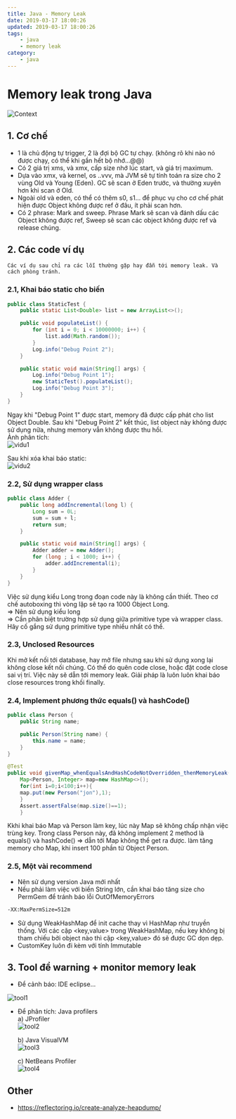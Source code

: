 ```yaml
---
title: Java - Memory Leak
date: 2019-03-17 18:00:26
updated: 2019-03-17 18:00:26
tags:
    - java
    - memory leak
category: 
    - java
---
```


# Memory leak trong Java

![Context](https://www.baeldung.com/wp-content/uploads/2018/11/Memory-_Leak-_In-_Java.png)

## 1. Cơ chế

- 1 là chủ động tự trigger, 2 là đợi bộ GC tự chạy. (không rõ khi nào nó được chạy, có thể khi gần hết bộ nhớ...@@)
- Có 2 giá trị xms, và xmx, cấp size nhớ lúc start, và giá trị maximum.
- Dựa vào xmx, và kernel, os ..vvv, mà JVM sẽ tự tính toán ra size cho 2 vùng Old và Young (Eden). GC sẽ scan ở Eden
  trước, và thường xuyên hơn khi scan ở Old.
- Ngoài old và eden, có thể có thêm s0, s1... để phục vụ cho cơ chế phát hiện được Object không được ref ở đâu, ít phải
  scan hơn.
- Có 2 phrase: Mark and sweep. Phrase Mark sẽ scan và đánh dấu các Object không được ref, Sweep sẽ scan các object không
  được ref và release chúng.

## 2. Các code ví dụ

    Các ví dụ sau chỉ ra các lỗi thường gặp hay đẫn tới memory leak. Và cách phòng tránh.

### 2.1, Khai báo static cho biến

```java
public class StaticTest {
    public static List<Double> list = new ArrayList<>();

    public void populateList() {
        for (int i = 0; i < 10000000; i++) {
            list.add(Math.random());
        }
        Log.info("Debug Point 2");
    }

    public static void main(String[] args) {
        Log.info("Debug Point 1");
        new StaticTest().populateList();
        Log.info("Debug Point 3");
    }
}
```

Ngay khi "Debug Point 1" được start, memory đã được cấp phát cho list Object Double. Sau khi "Debug Point 2" kết thúc,
list object này không được sử dụng nữa, nhưng memory vẫn không được thu hồi.     
Ảnh phân tích:   
![vidu1](https://www.baeldung.com/wp-content/uploads/2018/11/memory-with-static.png)

Sau khi xóa khai báo static:    
![vidu2](https://www.baeldung.com/wp-content/uploads/2018/11/memory-without-static.png)

### 2.2, Sử dụng wrapper class

```java
public class Adder {
    public long addIncremental(long l) {
        Long sum = 0L;
        sum = sum + l;
        return sum;
    }

    public static void main(String[] args) {
        Adder adder = new Adder();
        for (long ; i < 1000; i++) {
            adder.addIncremental(i);
        }
    }
}
```

Việc sử dụng kiểu Long trong đoạn code này là không cần thiết. Theo cơ chế autoboxing thì vòng lặp sẽ tạo ra 1000 Object
Long.     
=> Nên sử dụng kiểu long    
=> Cần phân biệt trường hợp sử dụng giữa primitive type và wrapper class. Hãy cố gắng sử dụng primitive type nhiều nhất
có thể.

### 2.3, Unclosed Resources

Khi mở kết nối tới database, hay mở file nhưng sau khi sử dụng xong lại không close kết nối chúng. Có thể do quên code
close, hoặc đặt code close sai vị trí. Việc này sẽ dẫn tới memory leak. Giải pháp là luôn luôn khai báo close resources
trong khối finally.

### 2.4, Implement phương thức equals() và hashCode()

```java
public class Person {
    public String name;

    public Person(String name) {
        this.name = name;
    }
}
```

```java
@Test
public void givenMap_whenEqualsAndHashCodeNotOverridden_thenMemoryLeak(){
    Map<Person, Integer> map=new HashMap<>();
    for(int i=0;i<100;i++){
    map.put(new Person("jon"),1);
    }
    Assert.assertFalse(map.size()==1);
    }
```

Kkhi khai báo Map và Person làm key, lúc này Map sẽ không chấp nhận việc trùng key. Trong class Person này, đã không
implement 2 method là equals() và hashCode() => dẫn tới Map không thể get ra được. làm tăng memory cho Map, khi insert
100 phần tử Object Person.

### 2.5, Một vài recommend

- Nên sử dụng version Java mới nhất
- Nếu phải làm việc với biến String lớn, cần khai báo tăng size cho PermGem để tránh báo lỗi OutOfMemoryErrors

```bash
-XX:MaxPermSize=512m
```

- Sử dụng WeakHashMap để init cache thay vì HashMap như truyền thống. Với các cặp <key,value> trong WeakHashMap, nếu key
  không bị tham chiếu bởi object nào thì cặp <key,value> đó sẽ được GC dọn dẹp.
- CustomKey luôn đi kèm với tính Immutable

## 3. Tool để warning + monitor memory leak

- Để cảnh báo: IDE eclipse...

![tool1](https://www.baeldung.com/wp-content/uploads/2018/11/Eclipse-_Memor-_Leak-_Warnings.png)

- Để phân tích: Java profilers  
  a) JProfiler    
  ![tool2](https://www.baeldung.com/wp-content/uploads/2017/10/1-jprofiler-overview-probing.png)

  b) Java VisualVM    
  ![tool3](https://www.baeldung.com/wp-content/uploads/2017/10/6-visualvm-overview.png)

  c) NetBeans Profiler    
  ![tool4](https://www.baeldung.com/wp-content/uploads/2017/10/8-netbeans-telemetry-view.png)

## Other

- https://reflectoring.io/create-analyze-heapdump/
